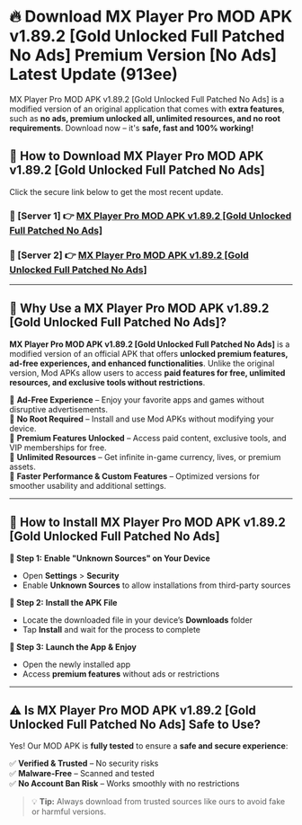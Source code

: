 # 🔥 Download MX Player Pro MOD APK v1.89.2 [Gold Unlocked Full Patched No Ads] Premium Version [No Ads] Latest Update (913ee) 

MX Player Pro MOD APK v1.89.2 [Gold Unlocked Full Patched No Ads] is a modified version of an original application that comes with **extra features**, such as **no ads, premium unlocked all, unlimited resources, and no root requirements**. Download now – it's **safe, fast and 100% working!**

## **📱 How to Download MX Player Pro MOD APK v1.89.2 [Gold Unlocked Full Patched No Ads]**  

Click the secure link below to get the most recent update.  

 ### **📌 [Server 1] 👉** [MX Player Pro MOD APK v1.89.2 [Gold Unlocked Full Patched No Ads]](https://apkcomod.com?title=MX_Player_Pro_MOD_APK_v1.89.2_[Gold_Unlocked_Full_Patched_No_Ads])

 ### **📌 [Server 2] 👉** [MX Player Pro MOD APK v1.89.2 [Gold Unlocked Full Patched No Ads]](https://apkcomod.com?title=MX_Player_Pro_MOD_APK_v1.89.2_[Gold_Unlocked_Full_Patched_No_Ads])

---

## **🤖 Why Use a MX Player Pro MOD APK v1.89.2 [Gold Unlocked Full Patched No Ads]?**  

**MX Player Pro MOD APK v1.89.2 [Gold Unlocked Full Patched No Ads]** is a modified version of an official APK that offers **unlocked premium features, ad-free experiences, and enhanced functionalities**. Unlike the original version, Mod APKs allow users to access **paid features for free, unlimited resources, and exclusive tools without restrictions**.

🔽 **Ad-Free Experience** – Enjoy your favorite apps and games without disruptive advertisements.  
🔽 **No Root Required** – Install and use Mod APKs without modifying your device.  
🔽 **Premium Features Unlocked** – Access paid content, exclusive tools, and VIP memberships for free.  
🔽 **Unlimited Resources** – Get infinite in-game currency, lives, or premium assets.  
🔽 **Faster Performance & Custom Features** – Optimized versions for smoother usability and additional settings.  

---

## **🚀 How to Install MX Player Pro MOD APK v1.89.2 [Gold Unlocked Full Patched No Ads]**  

**🔹 Step 1:** **Enable "Unknown Sources" on Your Device**  
- Open **Settings** > **Security**  
- Enable **Unknown Sources** to allow installations from third-party sources  

**🔹 Step 2:** **Install the APK File**  
- Locate the downloaded file in your device’s **Downloads** folder  
- Tap **Install** and wait for the process to complete  

**🔹 Step 3:** **Launch the App & Enjoy**  
- Open the newly installed app  
- Access **premium features** without ads or restrictions  

---

## **⚠️ Is MX Player Pro MOD APK v1.89.2 [Gold Unlocked Full Patched No Ads] Safe to Use?**  

Yes! Our MOD APK is **fully tested** to ensure a **safe and secure experience**:

✅ **Verified & Trusted** – No security risks  
✅ **Malware-Free** – Scanned and tested  
✅ **No Account Ban Risk** – Works smoothly with no restrictions  

> 💡 **Tip:** Always download from trusted sources like ours to avoid fake or harmful versions.